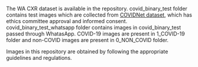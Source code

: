 The WA CXR dataset is available in the repository. covid_binary_test folder contains test images which are collected from [COVIDNet dataset](https://github.com/lindawangg/COVID-Net), which has ethics committee approval and informed consent. covid_binary_test_whatsapp folder contains images in covid_binary_test passed through WhatasApp. COVID-19 images are present in 1_COVID-19 folder and non-COVID images are present in 0_NON_COVID folder.

Images in this repository are obtained by following the appropriate guidelines and regulations.
